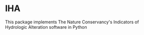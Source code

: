 # IHA
This package implements The Nature Conservancy's Indicators of Hydrologic Alteration software in Python
